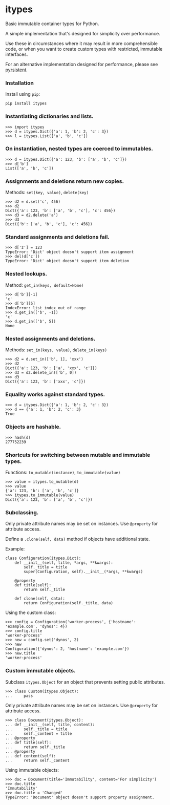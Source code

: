 # itypes

Basic immutable container types for Python.

A simple implementation that's designed for simplicity over performance.

Use these in circumstances where it may result in more comprehensible code,
or when you want to create custom types with restricted, immutable interfaces.

For an alternative implementation designed for performance,
please see [pyrsistent](https://github.com/tobgu/pyrsistent).

### Installation

Install using `pip`:

    pip install itypes

### Instantiating dictionaries and lists.

    >>> import itypes
    >>> d = itypes.Dict({'a': 1, 'b': 2, 'c': 3})
    >>> l = itypes.List(['a', 'b', 'c'])

### On instantiation, nested types are coerced to immutables.

    >>> d = itypes.Dict({'a': 123, 'b': ['a', 'b', 'c']})
    >>> d['b']
    List(['a', 'b', 'c'])

### Assignments and deletions return new copies.

Methods: `set(key, value)`, `delete(key)`

    >>> d2 = d.set('c', 456)
    >>> d2
    Dict({'a': 123, 'b': ['a', 'b', 'c'], 'c': 456})
    >>> d3 = d2.delete('a')
    >>> d3
    Dict({'b': ['a', 'b', 'c'], 'c': 456})

### Standard assignments and deletions fail.

    >>> d['z'] = 123
    TypeError: 'Dict' object doesn't support item assignment
    >>> del(d['c'])
    TypeError: 'Dict' object doesn't support item deletion

### Nested lookups.

Method: `get_in(keys, default=None)`

    >>> d['b'][-1]
    'c'
    >>> d['b'][5]
    IndexError: list index out of range
    >>> d.get_in(['b', -1])
    'c'
    >>> d.get_in(['b', 5])
    None

### Nested assignments and deletions.

Methods: `set_in(keys, value)`, `delete_in(keys)`

    >>> d2 = d.set_in(['b', 1], 'xxx')
    >>> d2
    Dict({'a': 123, 'b': ['a', 'xxx', 'c']})
    >>> d3 = d2.delete_in(['b', 0])
    >>> d3
    Dict({'a': 123, 'b': ['xxx', 'c']})

### Equality works against standard types.

    >>> d = itypes.Dict({'a': 1, 'b': 2, 'c': 3})
    >>> d == {'a': 1, 'b': 2, 'c': 3}
    True

### Objects are hashable.

    >>> hash(d)
    277752239

### Shortcuts for switching between mutable and immutable types.

Functions: `to_mutable(instance)`, `to_immutable(value)`

    >>> value = itypes.to_mutable(d)
    >>> value
    {'a': 123, 'b': ['a', 'b', 'c']}
    >>> itypes.to_immutable(value)
    Dict({'a': 123, 'b': ['a', 'b', 'c']})

### Subclassing.

Only private attribute names may be set on instances. Use `@property` for attribute access.

Define a `.clone(self, data)` method if objects have additional state.

Example:

    class Configuration(itypes.Dict):
        def __init__(self, title, *args, **kwargs):
            self._title = title
            super(Configuration, self).__init__(*args, **kwargs)

        @property
        def title(self):
            return self._title

        def clone(self, data):
            return Configuration(self._title, data)

Using the custom class:

    >>> config = Configuration('worker-process', {'hostname': 'example.com', 'dynos': 4})
    >>> config.title
    'worker-process'
    >>> new = config.set('dynos', 2)
    >>> new
    Configuration({'dynos': 2, 'hostname': 'example.com'})
    >>> new.title
    'worker-process'

### Custom immutable objects.

Subclass `itypes.Object` for an object that prevents setting public attributes.

    >>> class Custom(itypes.Object):
    ...     pass

Only private attribute names may be set on instances. Use `@property` for attribute access.

    >>> class Document(itypes.Object):
    ... def __init__(self, title, content):
    ...     self._title = title
    ...     self._content = title
    ... @property
    ... def title(self):
    ...     return self._title
    ... @property
    ... def content(self):
    ...     return self._content

Using immutable objects:

    >>> doc = Document(title='Immutability', content='For simplicity')
    >>> doc.title
    'Immutability'
    >>> doc.title = 'Changed'
    TypeError: 'Document' object doesn't support property assignment.
